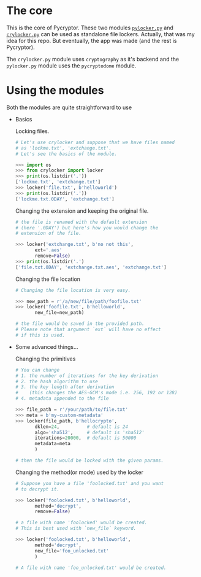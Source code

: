 # The core

This is the core of Pycryptor. These two modules [`pylocker.py`][1] and [`crylocker.py`][2]
can be used as standalone file lockers.
Actually, that was my idea for this repo. But eventually, the app was made (and the rest is Pycryptor).

The `crylocker.py` module uses `cryptography` as it's backend and the `pylocker.py` module
uses the `pycryptodome` module.


# Using the modules

Both the modules are quite straightforward to use

 - Basics

	Locking files.
	```python
	# Let's use crylocker and suppose that we have files named
	# as 'lockme.txt', 'extchange.txt'.
	# Let's see the basics of the module.
	
	>>> import os
	>>> from crylocker import locker
	>>> print(os.listdir('.'))
	['lockme.txt', 'extchange.txt']
	>>> locker('file.txt', b'helloworld')
	>>> print(os.listdir('.'))
	['lockme.txt.0DAY', 'extchange.txt']
	```

	Changing the extension and keeping the original file.

	```python
	# the file is renamed with the default extension
	# (here '.0DAY') but here's how you would change the
	# extension of the file.

	>>> locker('extchange.txt', b'no not this', 
		   ext='.aes'
		   remove=False)
	>>> print(os.listdir('.')
	['file.txt.0DAY', 'extchange.txt.aes', 'extchange.txt']
	```
	Changing the file location
	```python
	# Changing the file location is very easy.
	
	>>> new_path = r'/a/new/file/path/foofile.txt'
	>>> locker('foofile.txt', b'helloworld',
		   new_file=new_path)
	
	# the file would be saved in the provided path.
	# Please note that argument `ext` will have no effect
	# if this is used.
	```

 - Some advanced things...

	Changing the primitives

	```python
	# You can change 
	# 1. the number of iterations for the key derivation
	# 2. the hash algorithm to use 
	# 3. the key length after derivation 
	#    (this changes the AES-GCM's mode i.e. 256, 192 or 128)
	# 4. metadata appended to the file 
	
	>>> file_path = r'/your/path/to/file.txt'
	>>> meta = b'my-custom-metadata'
	>>> locker(file_path, b'hellocrypto',
		   dklen=24,	      # default is 24
		   algo='sha512',     # default is 'sha512'
		   iterations=20000,  # default is 50000
		   metadata=meta
		   )
	
	# then the file would be locked with the given params.
	```
	
	Changing the method(or mode) used by the locker
	
	```python
	# Suppose you have a file 'foolocked.txt' and you want
	# to decrypt it.
	
	>>> locker('foolocked.txt', b'helloworld',
		   method='decrypt',
		   remove=False)
	
	# a file with name 'foolocked' would be created.
	# This is best used with `new_file` keyword.
	
	>>> locker('foolocked.txt', b'helloworld',
		   method='decrypt',
		   new_file='foo_unlocked.txt'
		   )
	
	# A file with name 'foo_unlocked.txt' would be created.
	```

[1]: <pylocker.py>
[2]: <crylocker.py>
